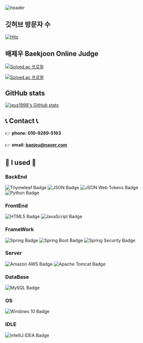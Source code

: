 
![header](https://capsule-render.vercel.app/api?type=egg&color=timeAuto&animaton=fadeIn&fontColor=ff&text=Welcome%20to%20배제우%20GITHUB&fontSize=50)


## 깃허브 방문자 수

[![Hits](https://hits.seeyoufarm.com/api/count/incr/badge.svg?url=https%3A%2F%2Fgithub.com%2Fjeus1998&count_bg=%233DB7C8&title_bg=%23555555&icon=&icon_color=%23E7E7E7&title=hits&edge_flat=false)](https://hits.seeyoufarm.com)

## 배제우 Baekjoon Online Judge

[![Solved.ac
프로필](http://mazassumnida.wtf/api/v2/generate_badge?boj=baejeu)](https://solved.ac/profile/baejeu)

[![Solved.ac
프로필](http://mazassumnida.wtf/api/v2/generate_badge?boj=zeus20240228)](https://solved.ac/profile/zeus20240228)

## GitHub stats

[![jeus1998's GitHub stats](https://github-readme-stats.vercel.app/api?username=jeus1998&include_all_commits=true&theme=nord&hide_border=true&count_private=true)](https://github.com/jeus1998/github-readme-stats)

## 📞 Contact 📞

👉 <b>phone: 010-9289-5163</b>

👉 <b>email: baejeu@naver.com</b>

## 🔨 I used 🔨
 
### BackEnd
![Thymeleaf Badge](https://img.shields.io/badge/Thymeleaf-005F0F?logo=thymeleaf&logoColor=fff&style=for-the-badge) ![JSON Badge](https://img.shields.io/badge/JSON-000?logo=json&logoColor=fff&style=for-the-badge) ![JSON Web Tokens Badge](https://img.shields.io/badge/JSON%20Web%20Tokens-000?logo=jsonwebtokens&logoColor=fff&style=for-the-badge) ![Python Badge](https://img.shields.io/badge/Python-3776AB?logo=python&logoColor=fff&style=for-the-badge)

### FrontEnd
![HTML5 Badge](https://img.shields.io/badge/HTML5-E34F26?logo=html5&logoColor=fff&style=for-the-badge) ![JavaScript Badge](https://img.shields.io/badge/JavaScript-F7DF1E?logo=javascript&logoColor=000&style=for-the-badge)

### FrameWork
![Spring Badge](https://img.shields.io/badge/Spring-6DB33F?logo=spring&logoColor=fff&style=for-the-badge) ![Spring Boot Badge](https://img.shields.io/badge/Spring%20Boot-6DB33F?logo=springboot&logoColor=fff&style=for-the-badge) ![Spring Security Badge](https://img.shields.io/badge/Spring%20Security-6DB33F?logo=springsecurity&logoColor=fff&style=for-the-badge)

### Server
![Amazon AWS Badge](https://img.shields.io/badge/Amazon%20AWS-232F3E?logo=amazonaws&logoColor=fff&style=for-the-badge) ![Apache Tomcat Badge](https://img.shields.io/badge/Apache%20Tomcat-F8DC75?logo=apachetomcat&logoColor=000&style=for-the-badge)

### DataBase
![MySQL Badge](https://img.shields.io/badge/MySQL-4479A1?logo=mysql&logoColor=fff&style=for-the-badge) 

### OS
![Windows 10 Badge](https://img.shields.io/badge/Windows%2010-0078D6?logo=windows10&logoColor=fff&style=for-the-badge)

### IDLE
![IntelliJ IDEA Badge](https://img.shields.io/badge/IntelliJ%20IDEA-000?logo=intellijidea&logoColor=fff&style=for-the-badge)

<!--
**jeus1998/jeus1998** is a ✨ _special_ ✨ repository because its `README.md` (this file) appears on your GitHub profile.

Here are some ideas to get you started:

- 🔭 I’m currently working on ...
- 🌱 I’m currently learning ...
- 👯 I’m looking to collaborate on ...
- 🤔 I’m looking for help with ...
- 💬 Ask me about ...
- 📫 How to reach me: ...
- 😄 Pronouns: ...
- ⚡ Fun fact: ...
-->
